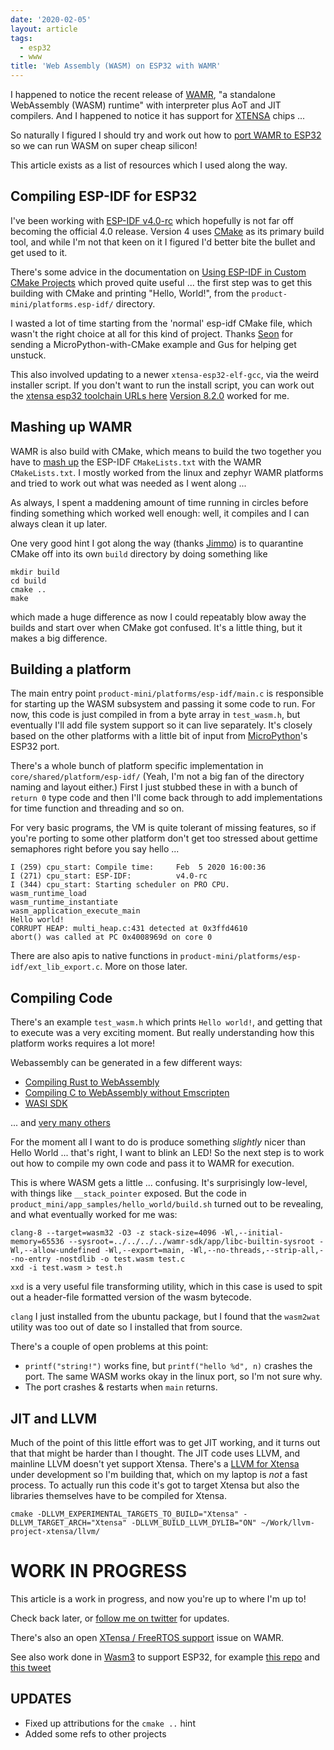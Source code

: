 ```yaml
---
date: '2020-02-05'
layout: article
tags:
  - esp32
  - www
title: 'Web Assembly (WASM) on ESP32 with WAMR'
---
```


I happened to notice the recent release of 
[WAMR](https://github.com/bytecodealliance/wasm-micro-runtime),
"a standalone WebAssembly (WASM) runtime" with interpreter plus
AoT and JIT compilers.  And I happened to notice it has support
for [XTENSA](https://en.wikipedia.org/wiki/Tensilica) chips ...

So naturally I figured I should try and work out how to
[port WAMR to ESP32](https://github.com/nickzoic/wasm-micro-runtime/tree/wamr-for-esp-idf)
so we can run WASM on super cheap silicon!

This article exists as a list of resources which I used along the way.

## Compiling ESP-IDF for ESP32

I've been working with [ESP-IDF v4.0-rc](https://github.com/espressif/esp-idf/tree/v4.0-rc)
which hopefully is not far off becoming the official 4.0 release.  Version 4 uses
[CMake](https://cmake.org/) as its primary build tool, and while I'm not that keen on it
I figured I'd better bite the bullet and get used to it.

There's some advice in the documentation on
[Using ESP-IDF in Custom CMake Projects](https://docs.espressif.com/projects/esp-idf/en/latest/api-guides/build-system.html#using-esp-idf-in-custom-cmake-projects)
which proved quite useful ... the first step was to get this building with CMake and 
printing "Hello, World!", from the `product-mini/platforms.esp-idf/` directory.

I wasted a lot of time starting from the 'normal' esp-idf CMake file, which wasn't the
right choice at all for this kind of project.
Thanks [Seon](https://unexpectedmaker.com/) for sending a MicroPython-with-CMake example
and Gus for helping get unstuck.

This also involved updating to a newer `xtensa-esp32-elf-gcc`, via the weird
installer script.  If you don't want to run the install script, you can work out the
[xtensa esp32 toolchain URLs here](https://github.com/espressif/esp-idf/blob/master/tools/tools.json)
[Version 8.2.0](https://dl.espressif.com/dl/xtensa-esp32s2-elf-gcc8_2_0-esp-2019r2-linux-amd64.tar.gz)
worked for me.

## Mashing up WAMR

WAMR is also build with CMake, which means to build the two together you have to
[mash up](http://www.djbc.net/index.html#)
the ESP-IDF `CMakeLists.txt` with the WAMR `CMakeLists.txt`.  I mostly worked
from the linux and zephyr WAMR platforms and tried to work out what was needed as I 
went along ...

As always, I spent a maddening amount of time running in circles before finding 
something which worked well enough:  well, it compiles and I can always clean it up later.

One very good hint I got along the way (thanks [Jimmo](https://github.com/jimmo/))
is to quarantine CMake off into its own `build` directory by doing something like

```
mkdir build
cd build
cmake ..
make 
```

which made a huge difference as now I could repeatably blow away the builds and start
over when CMake got confused.  It's a little thing, but it makes a big difference.

## Building a platform

The main entry point `product-mini/platforms/esp-idf/main.c` is responsible for starting
up the WASM subsystem and passing it some code to run.  For now, this code is just compiled
in from a byte array in `test_wasm.h`, but eventually I'll add file system support so it can
live separately.  It's closely based on the other platforms with a little bit of input
from [MicroPython](https://micropython.org/)'s ESP32 port.

There's a whole bunch of platform specific implementation in `core/shared/platform/esp-idf/`
(Yeah, I'm not a big fan of the directory naming and layout either.)
First I just stubbed these in with a bunch of `return 0` type code and then I'll come back
through to add implementations for time function and threading and so on.

For very basic programs, the VM is quite tolerant of missing features, so if you're porting
to some other platform don't get too stressed about gettime semaphores right before you
say hello ...

```
I (259) cpu_start: Compile time:     Feb  5 2020 16:00:36
I (271) cpu_start: ESP-IDF:          v4.0-rc
I (344) cpu_start: Starting scheduler on PRO CPU.
wasm_runtime_load
wasm_runtime_instantiate
wasm_application_execute_main
Hello world!
CORRUPT HEAP: multi_heap.c:431 detected at 0x3ffd4610
abort() was called at PC 0x4008969d on core 0
```

There are also apis to native functions in `product-mini/platforms/esp-idf/ext_lib_export.c`.
More on those later.

## Compiling Code

There's an example `test_wasm.h` which prints `Hello world!`, and getting that to execute was
a very exciting moment.  But really understanding how this platform works requires a lot more!

Webassembly can be generated in a few different ways:

* [Compiling Rust to WebAssembly](https://developer.mozilla.org/en-US/docs/WebAssembly/Rust_to_wasm)
* [Compiling C to WebAssembly without Emscripten](https://dassur.ma/things/c-to-webassembly/)
* [WASI SDK](https://github.com/CraneStation/wasi-sdk)

... and [very many others](https://github.com/appcypher/awesome-wasm-langs)

For the moment all I want to do is produce something *slightly* nicer than Hello World ...
that's right, I want to blink an LED!  So the next step is to work out how to compile my
own code and pass it to WAMR for execution.

This is where WASM gets a little ... confusing.
It's surprisingly low-level, with things like `__stack_pointer` exposed.
But the code in `product_mini/app_samples/hello_world/build.sh` turned
out to be revealing, and what eventually worked for me was:

```
clang-8 --target=wasm32 -O3 -z stack-size=4096 -Wl,--initial-memory=65536 --sysroot=../../../../wamr-sdk/app/libc-builtin-sysroot -Wl,--allow-undefined -Wl,--export=main, -Wl,--no-threads,--strip-all,--no-entry -nostdlib -o test.wasm test.c
xxd -i test.wasm > test.h
```

`xxd` is a very useful file transforming utility, which in this case is used to spit out a header-file formatted version of the wasm bytecode.

`clang` I just installed from the ubuntu package, but I found that
the `wasm2wat` utility was too out of date so I installed that from
source.

There's a couple of open problems at this point:

* `printf("string!")` works fine, but `printf("hello %d", n)`
  crashes the port.
  The same WASM works okay in the linux port, so I'm not sure why.
* The port crashes & restarts when `main` returns.


## JIT and LLVM

Much of the point of this little effort was to get JIT working,
and it turns out that that might be harder than I thought.
The JIT code uses LLVM, and mainline LLVM doesn't yet support
Xtensa.
There's a [LLVM for Xtensa](https://github.com/espressif/llvm-project)
under development so I'm building that, which on my laptop is
*not* a fast process.
To actually run this code it's got to target Xtensa but also the
libraries themselves have to be compiled for Xtensa.

```
cmake -DLLVM_EXPERIMENTAL_TARGETS_TO_BUILD="Xtensa" -DLLVM_TARGET_ARCH="Xtensa" -DLLVM_BUILD_LLVM_DYLIB="ON" ~/Work/llvm-project-xtensa/llvm/
```


# WORK IN PROGRESS

This article is a work in progress, and now you're up to where I'm up to!

Check back later, or [follow me on twitter](https://twitter.com/nickzoic/) for updates.

There's also an open [XTensa / FreeRTOS support](https://github.com/bytecodealliance/wasm-micro-runtime/issues/134) issue on WAMR.

See also work done in [Wasm3](https://github.com/wasm3/wasm3) to support ESP32,
for example [this repo](https://github.com/vshymanskyy/Wasm3_RGB_Lamp)
and [this tweet](https://twitter.com/alvaroviebrantz/status/1221618910803513344)

## UPDATES

* Fixed up attributions for the `cmake ..` hint 
* Added some refs to other projects
